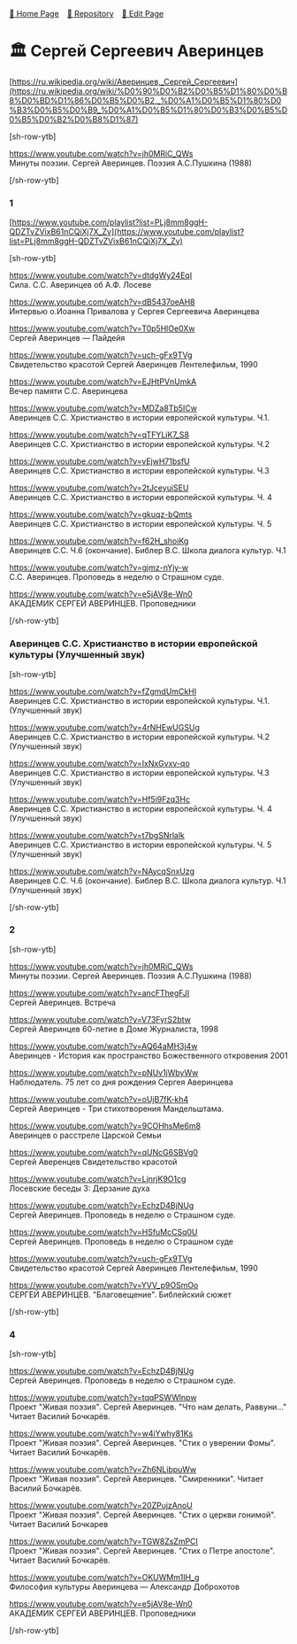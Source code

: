 <style>
	@import url("/utils/css/bootstrap-grid.css");
	@import url("/utils/css/iframe-youtube.css");
</style>
<script src="/shortcutsjs/shortcuts-v4.js" defer></script>


 [🚀 Home Page](https://andrewalevin.github.io/) &ensp;  [🏰 Repository](https://github.com/andrewalevin/andrewalevin.github.io) &ensp;  [🔨 Edit Page](https://github.com/andrewalevin/andrewalevin.github.io/edit/main/averintsev.md)


# 🏛 Сергей Сергеевич Аверинцев

[https://ru.wikipedia.org/wiki/Аверинцев,_Сергей_Сергеевич](https://ru.wikipedia.org/wiki/%D0%90%D0%B2%D0%B5%D1%80%D0%B8%D0%BD%D1%86%D0%B5%D0%B2,_%D0%A1%D0%B5%D1%80%D0%B3%D0%B5%D0%B9_%D0%A1%D0%B5%D1%80%D0%B3%D0%B5%D0%B5%D0%B2%D0%B8%D1%87)


[sh-row-ytb]

https://www.youtube.com/watch?v=jh0MRiC_QWs  
Минуты поэзии. Сергей Аверинцев. Поэзия А.С.Пушкина (1988)

[/sh-row-ytb]


### 1


[https://www.youtube.com/playlist?list=PLj8mm8ggH-QDZTvZVixB61nCQiXj7X_Zv](https://www.youtube.com/playlist?list=PLj8mm8ggH-QDZTvZVixB61nCQiXj7X_Zv)


[sh-row-ytb]

https://www.youtube.com/watch?v=dtdgWy24EqI  
Сила. С.С. Аверинцев об А.Ф. Лосеве

https://www.youtube.com/watch?v=dB5437oeAH8  
Интервью о.Иоанна Привалова у Сергея Сергеевича Аверинцева

https://www.youtube.com/watch?v=T0p5HlOe0Xw  
Сергей Аверинцев — Пайдейя

https://www.youtube.com/watch?v=uch-gFx9TVg  
Свидетельство красотой Сергей Аверинцев Лентелефильм, 1990

https://www.youtube.com/watch?v=EJHtPVnUmkA  
Вечер памяти С.С. Аверинцева

https://www.youtube.com/watch?v=MDZa8Tb5ICw  
Аверинцев С.С. Христианство в истории европейской культуры. Ч.1.

https://www.youtube.com/watch?v=qTFYLiK7_S8  
Аверинцев С.С. Христианство в истории европейской культуры. Ч.2

https://www.youtube.com/watch?v=vEjwH71bsfU  
Аверинцев С.С. Христианство в истории европейской культуры. Ч.3

https://www.youtube.com/watch?v=2tJceyuiSEU  
Аверинцев С.С. Христианство в истории европейской культуры. Ч. 4

https://www.youtube.com/watch?v=gkuqz-bQmts  
Аверинцев С.С. Христианство в истории европейской культуры. Ч. 5

https://www.youtube.com/watch?v=f62H_shoiKg  
Аверинцев С.С. Ч.6 (окончание). Библер В.С. Школа диалога культур. Ч.1

https://www.youtube.com/watch?v=gjmz-nYjy-w  
С.С. Аверинцев. Проповедь в неделю о Страшном суде.

https://www.youtube.com/watch?v=e5jAV8e-Wn0  
АКАДЕМИК СЕРГЕЙ АВЕРИНЦЕВ. Проповедники

[/sh-row-ytb]

### Аверинцев С.С. Христианство в истории европейской культуры (Улучшенный звук)

[sh-row-ytb]

https://www.youtube.com/watch?v=fZgmdUmCkHI  
Аверинцев С.С. Христианство в истории европейской культуры. Ч.1. (Улучшенный звук)

https://www.youtube.com/watch?v=4rNHEwUGSUg  
Аверинцев С.С. Христианство в истории европейской культуры. Ч.2 (Улучшенный звук)

https://www.youtube.com/watch?v=IxNxGvxv-qo  
Аверинцев С.С. Христианство в истории европейской культуры. Ч.3 (Улучшенный звук)

https://www.youtube.com/watch?v=Hf5i9Fzq3Hc  
Аверинцев С.С. Христианство в истории европейской культуры. Ч. 4 (Улучшенный звук)

https://www.youtube.com/watch?v=t7bgSNrlalk  
Аверинцев С.С. Христианство в истории европейской культуры. Ч. 5 (Улучшенный звук)

https://www.youtube.com/watch?v=NAycqSnxUzg  
Аверинцев С.С. Ч.6 (окончание). Библер В.С. Школа диалога культур. Ч.1 (Улучшенный звук)


[/sh-row-ytb]

### 2

[sh-row-ytb]

https://www.youtube.com/watch?v=jh0MRiC_QWs  
Минуты поэзии. Сергей Аверинцев. Поэзия А.С.Пушкина (1988)

https://www.youtube.com/watch?v=ancFThegFJI  
Сергей Аверинцев. Встреча

https://www.youtube.com/watch?v=V73FyrS2btw  
Сергей Аверинцев 60-летие в Доме Журналиста, 1998

https://www.youtube.com/watch?v=AQ64aMH3j4w  
Аверинцев - История как пространство Божественного откровения 2001

https://www.youtube.com/watch?v=pNUv1jWbyWw  
Наблюдатель. 75 лет со дня рождения Сергея Аверинцева

https://www.youtube.com/watch?v=oUjB7fK-kh4  
Сергей Аверинцев - Три стихотворения Мандельштама.

https://www.youtube.com/watch?v=9COHhsMe6m8  
Аверинцев о расстреле Царской Семьи

https://www.youtube.com/watch?v=qUNcG6SBVg0  
Сергей Аверенцев Свидетельство красотой

https://www.youtube.com/watch?v=LjnrjK9O1cg  
Лосевские беседы 3: Дерзание духа

https://www.youtube.com/watch?v=EchzD4BjNUg  
Сергей Аверинцев. Проповедь в неделю о Страшном суде.

https://www.youtube.com/watch?v=HSfuMcCSq0U  
Сергей Аверинцев. Проповедь в неделю о Страшном суде

https://www.youtube.com/watch?v=uch-gFx9TVg  
Свидетельство красотой Сергей Аверинцев Лентелефильм, 1990

https://www.youtube.com/watch?v=YVV_p9OSmOo  
СЕРГЕЙ АВЕРИНЦЕВ. "Благовещение". Библейский сюжет


[/sh-row-ytb]


### 4

[sh-row-ytb]

https://www.youtube.com/watch?v=EchzD4BjNUg  
Сергей Аверинцев. Проповедь в неделю о Страшном суде.

https://www.youtube.com/watch?v=tqqPSWWlnpw  
Проект "Живая поэзия". Сергей Аверинцев. "Что нам делать, Раввуни..." Читает Василий Бочкарёв.

https://www.youtube.com/watch?v=w4iYwhy81Ks  
Проект "Живая поэзия". Сергей Аверинцев. "Стих о уверении Фомы". Читает Василий Бочкарёв.

https://www.youtube.com/watch?v=Zh6NLibpuWw  
Проект "Живая поэзия". Сергей Аверинцев. "Смиренники". Читает Василий Бочкарёв.

https://www.youtube.com/watch?v=20ZPujzAnoU  
Проект "Живая поэзия". Сергей Аверинцев. "Стих о церкви гонимой". Читает Василий Бочкарев

https://www.youtube.com/watch?v=TGW8ZsZmPCI  
Проект "Живая поэзия". Сергей Аверинцев. "Стих о Петре апостоле". Читает Василий Бочкарёв.

https://www.youtube.com/watch?v=OKUWMm1IH_g  
Философия культуры Аверинцева — Александр Доброхотов

https://www.youtube.com/watch?v=e5jAV8e-Wn0  
АКАДЕМИК СЕРГЕЙ АВЕРИНЦЕВ. Проповедники

[/sh-row-ytb]



